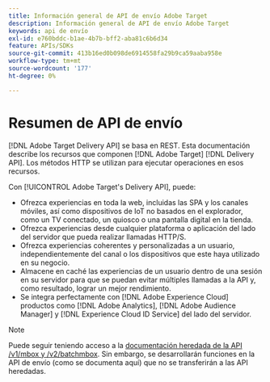 ```yaml
---
title: Información general de API de envío Adobe Target
description: Información general de API de envío Adobe Target
keywords: api de envío
exl-id: e760bddc-b1ae-4b7b-bff2-aba81c6b6d34
feature: APIs/SDKs
source-git-commit: 413b16ed0b098de6914558fa29b9ca59aaba958e
workflow-type: tm+mt
source-wordcount: '177'
ht-degree: 0%

---
```


# Resumen de API de envío

[!DNL Adobe Target Delivery API] se basa en REST. Esta documentación describe los recursos que componen [!DNL Adobe Target] [!DNL Delivery API]. Los métodos HTTP se utilizan para ejecutar operaciones en esos recursos.

Con [!UICONTROL Adobe Target's Delivery API], puede:

* Ofrezca experiencias en toda la web, incluidas las SPA y los canales móviles, así como dispositivos de IoT no basados en el explorador, como un TV conectado, un quiosco o una pantalla digital en la tienda.
* Ofrezca experiencias desde cualquier plataforma o aplicación del lado del servidor que pueda realizar llamadas HTTP/S.
* Ofrezca experiencias coherentes y personalizadas a un usuario, independientemente del canal o los dispositivos que este haya utilizado en su negocio.
* Almacene en caché las experiencias de un usuario dentro de una sesión en su servidor para que se puedan evitar múltiples llamadas a la API y, como resultado, lograr un mejor rendimiento.
* Se integra perfectamente con [!DNL Adobe Experience Cloud] productos como [!DNL Adobe Analytics], [!DNL Adobe Audience Manager] y [!DNL Experience Cloud ID Service] del lado del servidor.

>[!NOTE]
>
>Puede seguir teniendo acceso a la [documentación heredada de la API /v1/mbox y /v2/batchmbox](https://developers.adobetarget.com/api/legacy-api/index.html). Sin embargo, se desarrollarán funciones en la API de envío (como se documenta aquí) que no se transferirán a las API heredadas.
